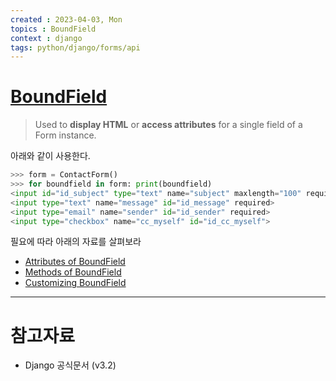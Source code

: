```yaml
---
created : 2023-04-03, Mon
topics : BoundField
context : django
tags: python/django/forms/api
---
```

# [BoundField](https://docs.djangoproject.com/en/3.2/ref/forms/api/#django.forms.BoundField)
> Used to **display HTML** or **access attributes** for a single field of a Form instance.

아래와 같이 사용한다.
```python
>>> form = ContactForm()
>>> for boundfield in form: print(boundfield)
<input id="id_subject" type="text" name="subject" maxlength="100" required>
<input type="text" name="message" id="id_message" required>
<input type="email" name="sender" id="id_sender" required>
<input type="checkbox" name="cc_myself" id="id_cc_myself">
```

필요에 따라 아래의 자료를 살펴보라
- [Attributes of BoundField](https://docs.djangoproject.com/en/3.2/ref/forms/api/#attributes-of-boundfield)
- [Methods of BoundField](https://docs.djangoproject.com/en/3.2/ref/forms/api/#methods-of-boundfield)
- [Customizing BoundField](https://docs.djangoproject.com/en/3.2/ref/forms/api/#customizing-boundfield)

---
# 참고자료
- Django 공식문서 (v3.2)